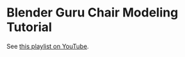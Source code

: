 Blender Guru Chair Modeling Tutorial
====================================

See [this playlist on YouTube](https://www.youtube.com/playlist?list=PLjEaoINr3zgEL9UjPTLWQhLFAK7wVaRMR). 

